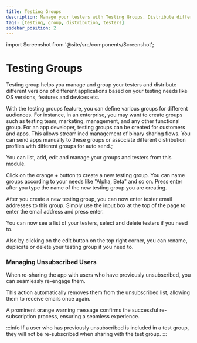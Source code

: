 ```yaml
---
title: Testing Groups
description: Manage your testers with Testing Groups. Distribute different app versions based on OS, features, and devices.
tags: [testing, group, distribution, testers]
sidebar_position: 2
---
```


import Screenshot from '@site/src/components/Screenshot';

# Testing Groups

Testing group helps you manage and group your testers and distribute different versions of different applications based on your testing needs like OS versions, features and devices etc.

With the testing groups feature, you can define various groups for different audiences. For instance, in an enterprise, you may want to create groups such as testing team, marketing, management, and any other functional group. For an app developer, testing groups can be created for customers and apps. This allows streamlined management of binary sharing flows. You can send apps manually to these groups or associate different distribution profiles with different groups for auto send.;

You can list, add, edit and manage your groups and testers from this module.

<Screenshot url='https://cdn.appcircle.io/docs/assets/06-10-TestingGroups.png' />

Click on the orange + button to create a new testing group. You can name groups according to your needs like "Alpha, Beta" and so on. Press enter after you type the name of the new testing group you are creating.

<Screenshot url='https://cdn.appcircle.io/docs/assets/06-11a-NewTestingGroup.png' />

After you create a new testing group, you can now enter tester email addresses to this group. Simply use the input box at the top of the page to enter the email address and press enter.

You can now see a list of your testers, select and delete testers if you need to.

<Screenshot url='https://cdn.appcircle.io/docs/assets/06-11-EditTestingEmails.png' />

Also by clicking on the edit button on the top right corner, you can rename, duplicate or delete your testing group if you need to.

<Screenshot url='https://cdn.appcircle.io/docs/assets/06-12-EditTestingGroup.png' />

### Managing Unsubscribed Users

When re-sharing the app with users who have previously unsubscribed, you can seamlessly re-engage them.

This action automatically removes them from the unsubscribed list, allowing them to receive emails once again.

A prominent orange warning message confirms the successful re-subscription process, ensuring a seamless experience.

<Screenshot url='https://cdn.appcircle.io/docs/assets/2630-ManagingUnsubscribedUsers.png' />

:::info
If a user who has previously unsubscribed is included in a test group, they will not be re-subscribed when sharing with the test group.
:::
